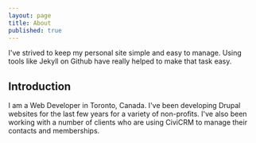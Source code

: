 ```yaml
---
layout: page
title: About
published: true
---
```


<p class="message">
  I've strived to keep my personal site simple and easy to manage. Using tools like Jekyll on Github have really helped to make that task easy.
</p>

## Introduction

I am a Web Developer in Toronto, Canada. I've been developing Drupal websites for the last few years for a variety of non-profits. I've also been working with a number of clients who are using CiviCRM to manage their contacts and memberships.

